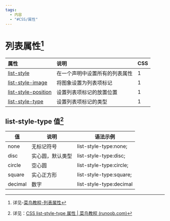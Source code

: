 ```yaml
---
tags:
  - 内容
  - "#CSS/属性"
---
```

# 列表属性[^1]

|属性|说明|CSS|
|:--|:--|:--|
|[list-style](https://www.runoob.com/cssref/pr-list-style.html)|在一个声明中设置所有的列表属性|1|
|[list-style-image](https://www.runoob.com/cssref/pr-list-style-image.html)|将图象设置为列表项标记|1|
|[list-style-position](https://www.runoob.com/cssref/pr-list-style-position.html)|设置列表项标记的放置位置|1|
|[list-style-type](https://www.runoob.com/cssref/pr-list-style-type.html)|设置列表项标记的类型|1|

[^1]:详见-[菜鸟教程-列表属性](https://www.runoob.com/cssref/css-reference.html#list:~:text=3-,%E5%88%97%E8%A1%A8(List)%20%E5%B1%9E%E6%80%A7,-%E5%B1%9E%E6%80%A7)
## list-style-type 值[^2]

[^2]:详见：[CSS list-style-type 属性 | 菜鸟教程 (runoob.com)](https://www.runoob.com/cssref/pr-list-style-type.html)

| 值      | 说明             | 语法示例                |
| ------- | ---------------- | ----------------------- |
| none    | 无标记符号       | list-style-type:none;   |
| disc    | 实心圆，默认类型 | list-style-type:disc;   |
| circle  | 空心圆           | list-style-type:circle; |
| square  | 实心正方形       | list-style-type:square; |
| decimal | 数字             | list-style-type:decimal |
